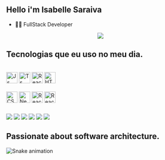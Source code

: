 
  ## Hello i'm Isabelle Saraiva

-  &#128104;&#8205;&#128187; FullStack Developer
<div align="center">
  
  <img align="center"  src="https://github-readme-stats.vercel.app/api?username=isasaraiva&show_icons=true&theme=dark&include_all_commits=true&count_private=true"/>
</div>
 
  ## Tecnologias que eu uso no meu dia.
 <div style="display: inline_block"><br>
  <div style="margin-bottom: 5px"> 
    <img align="center" alt="Js" height="30" src="https://img.shields.io/badge/JavaScript-F7DF1E?style=for-the-badge&logo=javascript&logoColor=black">
    <img align="center" alt="Ts" height="30" src="https://img.shields.io/badge/TypeScript-007ACC?style=for-the-badge&logo=typescript&logoColor=white">
    <img align="center" alt="React" height="30"  src="https://img.shields.io/badge/React-20232A?style=for-the-badge&logo=react&logoColor=61DAFB">
    <img align="center" alt="HTML" height="30" src="https://img.shields.io/badge/HTML5-E34F26?style=for-the-badge&logo=html5&logoColor=white">
  </div>
  <br>
  <div>
    <img align="center" alt="CSS" height="30" src="https://img.shields.io/badge/CSS3-1572B6?style=for-the-badge&logo=css3&logoColor=white">
    <img align="center" alt="Next" height="30" src="https://img.shields.io/badge/MySQL-00000F?style=for-the-badge&logo=mysql&logoColor=white">
    <img align="center" alt="React-Native" height="30" src="https://img.shields.io/badge/React_Native-20232A?style=for-the-badge&logo=react&logoColor=61DAFB">
    <img align="center" alt="React-Native" height="30"  src="https://img.shields.io/badge/Tailwind_CSS-38B2AC?style=for-the-badge&logo=tailwind-css&logoColor=white">
  </div>
</div>
  
  ##
<div> 
  <a href="https://us05web.zoom.us/j/5585992603535?pwd=ckt2aTQ4VFFmMS9PTUdXcWR4bGRHQT09" target="_blank"><img src="https://img.shields.io/badge/Zoom-2D8CFF?style=for-the-badge&logo=zoom&logoColor=white" target="_blank"></a>
  <a href="https://instagram.com/bel_gsaraiva" target="_blank"><img src="https://img.shields.io/badge/-Instagram-%23E4405F?style=for-the-badge&logo=instagram&logoColor=white" target="_blank"></a>
 	<a href="https://wa.me/5585992603535" target="_blank"><img src="https://img.shields.io/badge/WhatsApp-25D366?style=for-the-badge&logo=whatsapp&logoColor=white" target="_blank"></a>
 <a href="https://discord.gg/wagxzStdcR" target="_blank"><img src="https://img.shields.io/badge/Discord-7289DA?style=for-the-badge&logo=discord&logoColor=white" target="_blank"></a> 
  <a href = "mailto:contatoisabellegsaraiva@gmail.com"><img src="https://img.shields.io/badge/Gmail-D14836?style=for-the-badge&logo=gmail&logoColor=white" target="_blank"></a>
  <a href="https://[https://www.linkedin.com/in/isabelle-gurgel-saraiva-92300433](https://www.linkedin.com/in/isabelle-gurgel-saraiva-92300433/)" target="_blank"><img src="https://img.shields.io/badge/-LinkedIn-%230077B5?style=for-the-badge&logo=linkedin&logoColor=white" target="_blank"></a> 
  
</div>

  ## Passionate about software architecture.



  ![Snake animation](https://github.com/NatanMoura085/NatanMoura085/blob/output/github-contribution-grid-snake.svg)
 

  
  
